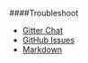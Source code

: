####Troubleshoot

* [Gitter Chat](https://gitter.im/mosbth/design)
* [GitHub Issues](https://github.com/canax/anax-flat/issues)
* [Markdown](markdown)
